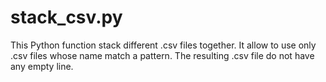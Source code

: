 # stack_csv.py

This Python function stack different .csv files together. 
It allow to use only .csv files whose name match a pattern.
The resulting .csv file do not have any empty line.